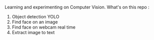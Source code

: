 Learning and experimenting on Computer Vision.
What's on this repo :
1. Object detection YOLO
2. Find face on an image
3. Find face on webcam real time
4. Extract image to text
